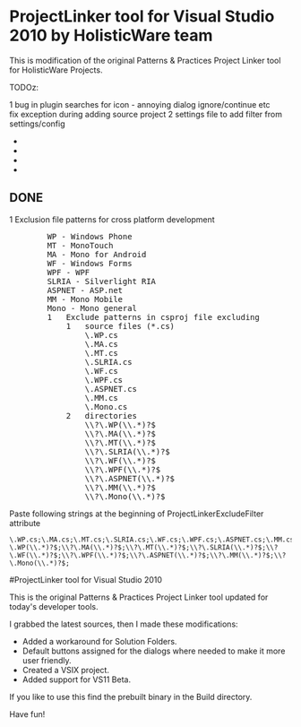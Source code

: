# ProjectLinker tool for Visual Studio 2010 by HolisticWare team #

This is modification of the original Patterns & Practices Project Linker tool
for HolisticWare Projects.

TODOz:

1	bug in plugin searches for icon - annoying dialog ignore/continue etc   
	fix exception during adding source project 
2 	settings file to add filter from settings/config



+ 	[]() 
+ 	[]() 
+ 	[]() 
+ 	[]() 

## DONE ##
1	Exclusion file patterns for cross platform development  
<pre>
		WP - Windows Phone
		MT - MonoTouch  
		MA - Mono for Android  
		WF - Windows Forms
		WPF - WPF    
		SLRIA - Silverlight RIA   
		ASPNET - ASP.net   
		MM - Mono Mobile   
		Mono - Mono general  
		1	Exclude patterns in csproj file excluding 
			1	source files (*.cs)  
				\.WP.cs  
				\.MA.cs  
				\.MT.cs   
				\.SLRIA.cs  
				\.WF.cs  
				\.WPF.cs  
				\.ASPNET.cs  
				\.MM.cs  
				\.Mono.cs  
			2	directories
				\\?\.WP(\\.*)?$  
				\\?\.MA(\\.*)?$  
				\\?\.MT(\\.*)?$  
				\\?\.SLRIA(\\.*)?$  
				\\?\.WF(\\.*)?$  
				\\?\.WPF(\\.*)?$  
				\\?\.ASPNET(\\.*)?$  
				\\?\.MM(\\.*)?$  
				\\?\.Mono(\\.*)?$  
</pre>
			
Paste following strings at the beginning of ProjectLinkerExcludeFilter attribute

	\.WP.cs;\.MA.cs;\.MT.cs;\.SLRIA.cs;\.WF.cs;\.WPF.cs;\.ASPNET.cs;\.MM.cs;\.Mono.cs;\\?\.WP(\\.*)?$;\\?\.MA(\\.*)?$;\\?\.MT(\\.*)?$;\\?\.SLRIA(\\.*)?$;\\?\.WF(\\.*)?$;\\?\.WPF(\\.*)?$;\\?\.ASPNET(\\.*)?$;\\?\.MM(\\.*)?$;\\?\.Mono(\\.*)?$;

  <ProjectExtensions>
	<VisualStudio>
		<UserProperties 
			ProjectLinkerExcludeFilter="\\?desktop(\\.*)?$;\\?silverlight(\\.*)?$;\.desktop;\.silverlight;\.xaml;^service references(\\.*)?$;\.clientconfig;^web references(\\.*)?$" 
			ProjectLinkReference="Some guid" 
		/>
	</VisualStudio>
  </ProjectExtensions>


#ProjectLinker tool for Visual Studio 2010

This is the original Patterns & Practices Project Linker tool updated for today's developer tools.

I grabbed the latest sources, then I made these modifications:
  - Added a workaround for Solution Folders.
  - Default buttons assigned for the dialogs where needed to make it more user friendly.
  - Created a VSIX project.
  - Added support for VS11 Beta.

If you like to use this find the prebuilt binary in the Build directory.

Have fun!
